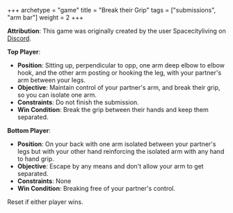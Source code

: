 +++
archetype = "game"
title = "Break their Grip"
tags = ["submissions", "arm bar"]
weight = 2
+++

**Attribution**: This game was originally created by the user Spacecityliving on [Discord](https://discord.com/channels/1053307711300849725/1077656162503229600/1144728592400535692).

**Top Player**:
  * **Position**: Sitting up, perpendicular to opp, one arm deep elbow to elbow hook, and the other arm posting or hooking the leg, with your partner's arm between your legs. 
  * **Objective**: Maintain control of your partner's arm, and break their grip, so you can isolate one arm.
  * **Constraints**: Do not finish the submission.
  * **Win Condition**: Break the grip between their hands and keep them separated.

**Bottom Player**:
  * **Position**: On your back with one arm isolated between your partner's legs but with your other hand reinforcing the isolated arm with any hand to hand grip.
  * **Objective**: Escape by any means and don't allow your arm to get separated.
  * **Constraints**: None
  * **Win Condition**: Breaking free of your partner's control.

  Reset if either player wins.
